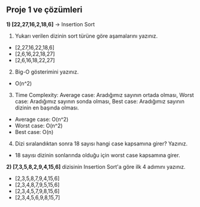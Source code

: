 
## Proje 1 ve çözümleri
**1) [22,27,16,2,18,6]** -> Insertion Sort

1. Yukarı verilen dizinin sort türüne göre aşamalarını yazınız.
 - [2,27,16,22,18,6]
 - [2,6,16,22,18,27]
 - [2,6,16,18,22,27]
2. Big-O gösterimini yazınız.
 - O(n^2)
3. Time Complexity: 
Average case: Aradığımız sayının ortada olması,
Worst case: Aradığımız sayının sonda olması, 
Best case: Aradığımız sayının dizinin en başında olması.
 - Average case: O(n^2)
 - Worst case: O(n^2)
 - Best case: O(n)
4. Dizi sıralandıktan sonra 18 sayısı hangi case kapsamına girer? Yazınız.
 - 18 sayısı dizinin sonlarında olduğu için worst case kapsamına girer.


**2) [7,3,5,8,2,9,4,15,6]** dizisinin Insertion Sort'a göre ilk 4 adımını yazınız.

 - [2,3,5,8,7,9,4,15,6]
 - [2,3,4,8,7,9,5,15,6]
 - [2,3,4,5,7,9,8,15,6]
 - [2,3,4,5,6,9,8,15,7]
